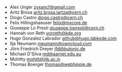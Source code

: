 - Alex Unger <zyxancf@gmail.com>
- Aritz Brosa <aritz.brosa.iartza@cern.ch>
- Diogo Castro <diogo.castro@cern.ch>
- Felix Hillingshaeuser <felix@mxcore.de>
- Giuseppe Lo Presti <giuseppe.lopresti@cern.ch>
- Hannah von Reth <vonreth@kde.org>
- Hugo Gonzalez Labrador <github@hugo.labkode.com>
- Ilja Neumann <ineumann@owncloud.com>
- Jörn Friedrich Dreyer <jfd@butonic.de>
- Michael D'Silva <md@aarnet.edu.au>
- Mohitty <mohitt@iitk.ac.in>
- Thomas Boerger <thomas@webhippie.de>
